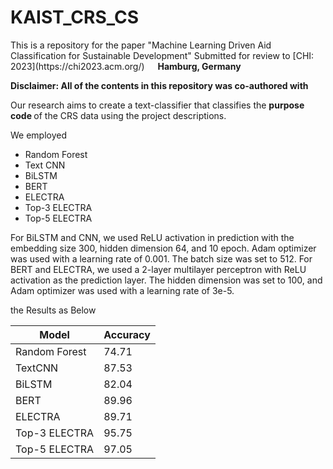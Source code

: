 <h1> KAIST_CRS_CS </h1>

<p> This is a repository for the paper "Machine Learning Driven Aid Classification for Sustainable Development"
Submitted for review to [CHI: 2023](https://chi2023.acm.org/) <img src="https://cdn-icons-png.flaticon.com/512/197/197571.png" width="13"/> <b>Hamburg, Germany</b> </p>


**Disclaimer: All of the contents in this repository was co-authored with**

<p> Our research aims to create a text-classifier that classifies the <b> purpose code </b> of the CRS data using the project descriptions. </p>

<p> We employed </p>

<ul>
  <li>Random Forest</li>
  <li>Text CNN</li>
  <li>BiLSTM</li>
  <li>BERT</li>
  <li>ELECTRA</li>
  <li>Top-3 ELECTRA</li>
  <li>Top-5 ELECTRA</li>
</ul>

<p>For BiLSTM and CNN, we used ReLU activation in prediction with the embedding size 300, hidden dimension 64, and 10 epoch. Adam optimizer was used with a learning rate of 0.001. The batch size was set to 512.
For BERT and ELECTRA, we used a 2-layer multilayer perceptron with ReLU activation as the prediction layer. The hidden dimension was set to 100, and Adam optimizer was used with a learning rate of 3e-5. </p>

<p> the Results as Below </p>

| Model         | Accuracy |
|---------------|----------|
| Random Forest | 74.71    |
| TextCNN       | 87.53    |
| BiLSTM        | 82.04    |
| BERT          | 89.96    |
| ELECTRA       | 89.71    |
| Top-3 ELECTRA | 95.75    |
| Top-5 ELECTRA | 97.05    |
